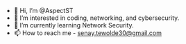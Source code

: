 - 👋 Hi, I’m @AspectST
- 👀 I’m interested in coding, networking, and cybersecurity.
- 🌱 I’m currently learning Network Security.
- 📫 How to reach me - senay.tewolde30@gmail.com

<!---
AspectST/AspectST is a ✨ special ✨ repository because its `README.md` (this file) appears on your GitHub profile.
You can click the Preview link to take a look at your changes.
--->
